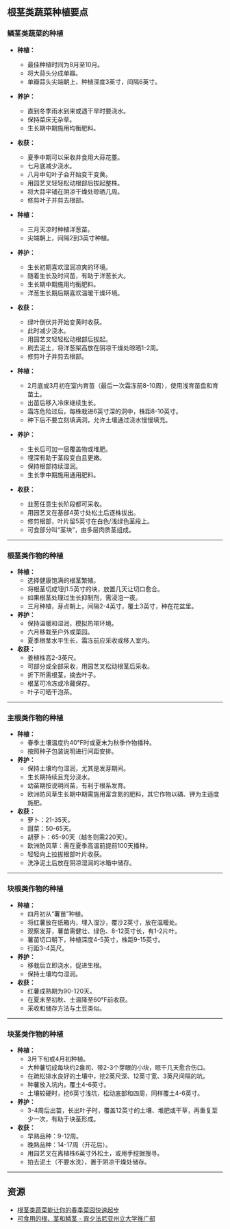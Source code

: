 ## 根茎类蔬菜种植要点

### 鳞茎类蔬菜的种植


- **种植：**
  - 最佳种植时间为8月至10月。
  - 将大蒜头分成单瓣。
  - 单瓣蒜头尖端朝上，种植深度3英寸，间隔6英寸。
- **养护：**
  - 直到冬季雨水到来或遇干旱时要浇水。
  - 保持菜床无杂草。
  - 生长期中期施用均衡肥料。
- **收获：**
  - 夏季中期可以采收并食用大蒜花薹。
  - 七月底减少浇水。
  - 八月中旬叶子会开始变干变黄。
  - 用园艺叉轻轻松动根部后拔起整株。
  - 将大蒜平铺在阴凉干燥处晾晒几周。
  - 修剪叶子并剪去根部。


- **种植：**
  - 三月天凉时种植洋葱苗。
  - 尖端朝上，间隔2到3英寸种植。
- **养护：**
  - 生长初期喜欢湿润凉爽的环境。
  - 随着生长及时间苗，有助于洋葱长大。
  - 生长期中期施用均衡肥料。
  - 洋葱生长期后期喜欢温暖干燥环境。
- **收获：**
  - 绿叶倒伏并开始变黄时收获。
  - 此时减少浇水。
  - 用园艺叉轻轻松动根部后拔起。
  - 刷去泥土，将洋葱架高放在阴凉干燥处晾晒1-2周。
  - 修剪叶子并剪去根部。


- **种植：**
  - 2月底或3月初在室内育苗（最后一次霜冻前8-10周），使用浅育苗盘和育苗土。
  - 出苗后移入冷床继续生长。
  - 霜冻危险过后，每株栽进6英寸深的洞中，株距8-10英寸。
  - 种下后不要立刻填满洞，允许土壤通过浇水慢慢填充。
- **养护：**
  - 生长后可加一层覆盖物或堆肥。
  - 埋深有助于茎段变白且更嫩。
  - 保持根部持续湿润。
  - 生长季中期施用通用肥料。
- **收获：**
  - 韭葱任意生长阶段都可采收。
  - 用园艺叉在基部4英寸处松土后逐株拔出。
  - 修剪根部，叶片留5英寸在白色/浅绿色茎段上。
  - 可食部分叫“茎块”，由多层肉质茎组成。

---

### 根茎类作物的种植


- **种植：**
  - 选择健康饱满的根茎繁殖。
  - 将根茎切成1到1.5英寸的块，放置几天让切口愈合。
  - 如果根茎处理过生长抑制剂，需浸泡一夜。
  - 三月种植，芽点朝上，间隔2-4英寸，覆土3英寸，种在花盆里。
- **养护：**
  - 保持温暖和湿润，模拟热带环境。
  - 六月移栽至户外或菜园。
  - 夏季根茎水平生长，霜冻前应采收或移入室内。
- **收获：**
  - 姜植株高2-3英尺。
  - 可部分或全部采收，用园艺叉松动根茎后采收。
  - 折下所需根茎，摘去叶子。
  - 根茎可冷冻或冷藏保存。
  - 叶子可晒干泡茶。

---

### 主根类作物的种植


- **种植：**
  - 春季土壤温度约40°F时或夏末为秋季作物播种。
  - 按照种子包装说明进行间距安排。
- **养护：**
  - 保持土壤均匀湿润，尤其是发芽期间。
  - 生长期持续且充分浇水。
  - 幼苗期按说明间苗，有利于根系发育。
  - 欧洲防风草生长期中期需施用富含氮的肥料，其它作物以磷、钾为主适度施肥。
- **收获：**
  - 萝卜：21-35天。
  - 甜菜：50-65天。
  - 胡萝卜：65-90天（越冬则需220天）。
  - 欧洲防风草：需在夏季高温前提前100天播种。
  - 轻轻向上拉拔根部叶片收获。
  - 洗净泥土后放在阴凉湿润的冰箱中储存。

---

### 块根类作物的种植


- **种植：**
  - 四月初从“薯苗”种植。
  - 将红薯放在纸箱内，埋入湿沙，覆沙2英寸，放在温暖处。
  - 观察发芽，薯苗需健壮、绿色、8-12英寸长，有1-2片叶。
  - 薯苗切口朝下，种植深度4-5英寸，株距9-15英寸。
  - 行距3-4英尺。
- **养护：**
  - 移栽后立即浇水，促进生根。
  - 保持土壤均匀湿润。
- **收获：**
  - 红薯成熟期为90-120天。
  - 在夏末至初秋、土温降至60°F前收获。
  - 采收和储存方法与土豆类似。

---

### 块茎类作物的种植


- **种植：**
  - 3月下旬或4月初种植。
  - 大种薯切成每块约2盎司、带2-3个芽眼的小块，晾干几天愈合伤口。
  - 在疏松排水良好的土壤中，挖2英尺深、12英寸宽、3英尺间隔的坑。
  - 种薯放入坑内，覆土4-6英寸。
  - 土壤较硬时，挖6英寸浅坑，松动底部和四周，同样覆土4-6英寸。
- **养护：**
  - 3-4周后出苗，长出叶子时，覆盖12英寸的土壤、堆肥或干草，再重复至少一次，有助于块茎形成。
- **收获：**
  - 早熟品种：9-12周。
  - 晚熟品种：14-17周（开花后）。
  - 用园艺叉在离植株6英寸外松土，或用手挖掘搜寻。
  - 拍去泥土（不要水洗），置于阴凉干燥处储存。

---

## 资源

- [根茎类蔬菜能让你的春季菜园快速起步](https://extension.oregonstate.edu/gardening/vegetables/root-crops-can-jump-start-your-spring-garden)
- [可食用的根、茎和鳞茎 - 宾夕法尼亚州立大学推广部](https://extension.psu.edu/edible-roots-stems-and-bulbs)
